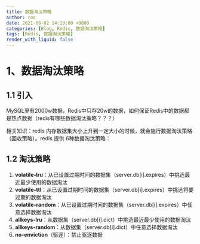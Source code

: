 ```yaml
---
title: 数据淘汰策略
author: roc
date: 2021-06-02 14:10:00 +0800
categories: [Blog, Redis, 数据淘汰策略]
tags: [Redis, 数据淘汰策略]
render_with_liquid: false
---
```


# 1、数据淘汰策略

## 1.1 引入

​	MySQL里有2000w数据，Redis中只存20w的数据，如何保证Redis中的数据都是热点数据（redis有哪些数据淘汰策略？？？）

相关知识：redis 内存数据集大小上升到一定大小的时候，就会施行数据淘汰策略（回收策略）。redis 提供 6种数据淘汰策略：

## 1.2 淘汰策略

1. **volatile-lru**：从已设置过期时间的数据集（server.db[i].expires）中挑选最近最少使用的数据淘汰 
2.  **volatile-ttl**：从已设置过期时间的数据集（server.db[i].expires）中挑选将要过期的数据淘汰 
3.  **volatile-random**：从已设置过期时间的数据集（server.db[i].expires）中任意选择数据淘汰 
4. **allkeys-lru**：从数据集（server.db[i].dict）中挑选最近最少使用的数据淘汰 
5. **allkeys-random**：从数据集（server.db[i].dict）中任意选择数据淘汰 
6. **no-enviction**（驱逐）：禁止驱逐数据

